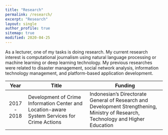 ```yaml
---
title: "Research"
permalink: /research/
excerpt: "Research"
layout: single
author_profile: true
sitemap: true
modified: 2020-04-25
---
```


As a lecturer, one of my tasks is doing research. My current research interest is computational journalism using natural language processing or machine learning or deep learning technology. My previous researches were related to disaster management, social network analysis, information technology management, and platform-based application development.

| Year             | Title          | Funding       |
| :--------------: | -------------- | ------------- |
| 2017 - 2018      | Development of Crime Information Center and Location-aware System Services for Crime Actions | Indonesian’s Directorate General of Research and Development Strengthening, Ministry of Research, Technology and Higher Education |

